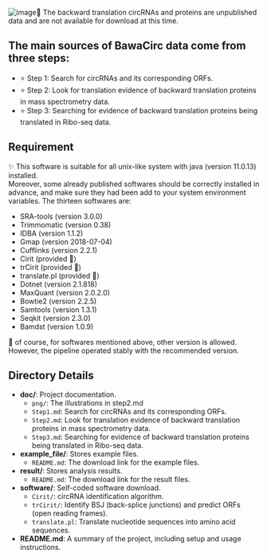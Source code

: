 ![image](https://github.com/user-attachments/assets/6cfabb5c-129d-4027-af6f-066f4117eb5b)🚨 The backward translation circRNAs and  proteins are unpublished data and are not available for download at this time.<br>

The main sources of BawaCirc data come from three steps:
----
* ⭐ Step 1: Search for circRNAs and its corresponding ORFs.
* ⭐ Step 2: Look for translation evidence of backward translation proteins in mass spectrometry data.
* ⭐ Step 3: Searching for evidence of backward translation proteins being translated in Ribo-seq data.
  
## Requirement
✨ This software is suitable for all unix-like system with java (version 11.0.13) installed.<br>
Moreover, some already published softwares should be correctly installed in advance, and
make sure they had been add to your system environment variables. The thirteen softwares are:<br>
* SRA-tools (version 3.0.0)<br>
* Trimmomatic (version 0.38)<br>
* IDBA (version 1.1.2)<br>
* Gmap (version 2018-07-04)<br>
* Cufflinks (version 2.2.1)<br>
* Cirit (provided 🎉)<br>
* trCirit (provided 🎉)<br>
* translate.pl (provided 🎉)<br>
* Dotnet (version 2.1.818)<br>
* MaxQuant (version 2.0.2.0)<br>
* Bowtie2 (version 2.2.5)<br>
* Samtools (version 1.3.1)<br>
* Seqkit (version 2.3.0)<br>
* Bamdst (version 1.0.9)<br>

🤔 of course, for softwares mentioned above, other version is allowed. However, the pipeline operated
stably with the recommended version. <br>

## Directory Details

- **doc/**: Project documentation.
  - `png/`: The illustrations in step2.md
  - `Step1.md`: Search for circRNAs and its corresponding ORFs.
  - `Step2.md`: Look for translation evidence of backward translation proteins in mass spectrometry data.
  - `Step3.md`: Searching for evidence of backward translation proteins being translated in Ribo-seq data.
- **example_file/**: Stores example files.
  - `README.md`: The download link for the example files.
- **result/**: Stores analysis results.
  - `README.md`: The download link for the result files.
- **software/**: Self-coded software download.
  - `Cirit/`: circRNA identification algorithm.
  - `trCirit/`: Identify BSJ (back-splice junctions) and predict ORFs (open reading frames).
  - `translate.pl`: Translate nucleotide sequences into amino acid sequences.
- **README.md**: A summary of the project, including setup and usage instructions.
